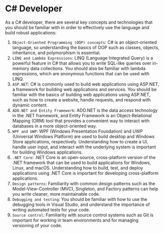 # C# Developer

As a C# developer, there are several key concepts and technologies that you should be familiar with in order to effectively use the language and build robust applications:

1. `Object-Oriented Programming (OOP) concepts`: C# is an object-oriented language, so understanding the basics of OOP such as classes, objects, inheritance, and polymorphism is essential.
2. `LINQ and Lambda Expressions`: LINQ (Language Integrated Query) is a powerful feature in C# that allows you to write SQL-like queries over in-memory data collections. You should also be familiar with lambda expressions, which are anonymous functions that can be used with LINQ.
3. `ASP.NET`: C# is commonly used to build web applications using ASP.NET, a framework for building web applications and services. You should be familiar with the basics of building web applications using ASP.NET, such as how to create a website, handle requests, and respond with dynamic content.
4. `ADO.NET and Entity Framework`: ADO.NET is the data access technology in the .NET framework, and Entity Framework is an Object-Relational Mapping (ORM) tool that provides a convenient way to interact with databases in a more object-oriented way.
5. `WPF and UWP`: WPF (Windows Presentation Foundation) and UWP (Universal Windows Platform) are used to build desktop and Windows Store applications, respectively. Understanding how to create a UI, handle user input, and interact with the underlying system is important for building Windows applications.
6. `.NET Core`: .NET Core is an open-source, cross-platform version of the .NET framework that can be used to build applications for Windows, Linux, and macOS. Understanding how to build, test, and deploy applications using .NET Core is important for developing cross-platform applications.
7. `Design patterns`: Familiarity with common design patterns such as the Model-View-Controller (MVC), Singleton, and Factory patterns can help you write cleaner, more maintainable code.
8. `Debugging and testing`: You should be familiar with how to use the debugging tools in Visual Studio, and understand the importance of writing automated tests for your code.
9. `Source control`: Familiarity with source control systems such as Git is important for working in team environments and for managing versioning of your code.
